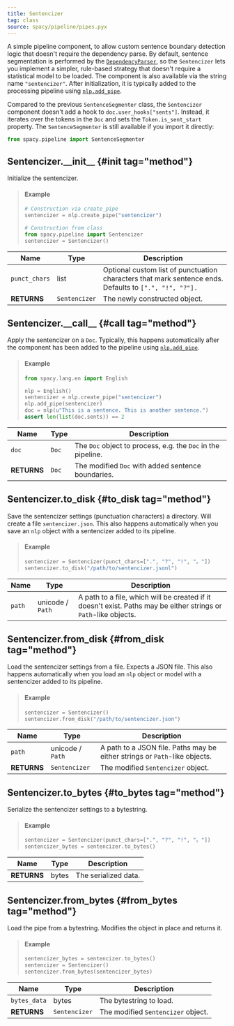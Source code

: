 ```yaml
---
title: Sentencizer
tag: class
source: spacy/pipeline/pipes.pyx
---
```


A simple pipeline component, to allow custom sentence boundary detection logic
that doesn't require the dependency parse. By default, sentence segmentation is
performed by the [`DependencyParser`](/api/dependencyparser), so the
`Sentencizer` lets you implement a simpler, rule-based strategy that doesn't
require a statistical model to be loaded. The component is also available via
the string name `"sentencizer"`. After initialization, it is typically added to
the processing pipeline using [`nlp.add_pipe`](/api/language#add_pipe).

<Infobox title="Important note" variant="warning">

Compared to the previous `SentenceSegmenter` class, the `Sentencizer` component
doesn't add a hook to `doc.user_hooks["sents"]`. Instead, it iterates over the
tokens in the `Doc` and sets the `Token.is_sent_start` property. The
`SentenceSegmenter` is still available if you import it directly:

```python
from spacy.pipeline import SentenceSegmenter
```

</Infobox>

## Sentencizer.\_\_init\_\_ {#init tag="method"}

Initialize the sentencizer.

> #### Example
>
> ```python
> # Construction via create_pipe
> sentencizer = nlp.create_pipe("sentencizer")
>
> # Construction from class
> from spacy.pipeline import Sentencizer
> sentencizer = Sentencizer()
> ```

| Name          | Type          | Description                                                                                            |
| ------------- | ------------- | ------------------------------------------------------------------------------------------------------ |
| `punct_chars` | list          | Optional custom list of punctuation characters that mark sentence ends. Defaults to `[".", "!", "?"].` |
| **RETURNS**   | `Sentencizer` | The newly constructed object.                                                                          |

## Sentencizer.\_\_call\_\_ {#call tag="method"}

Apply the sentencizer on a `Doc`. Typically, this happens automatically after
the component has been added to the pipeline using
[`nlp.add_pipe`](/api/language#add_pipe).

> #### Example
>
> ```python
> from spacy.lang.en import English
>
> nlp = English()
> sentencizer = nlp.create_pipe("sentencizer")
> nlp.add_pipe(sentencizer)
> doc = nlp(u"This is a sentence. This is another sentence.")
> assert len(list(doc.sents)) == 2
> ```

| Name        | Type  | Description                                                  |
| ----------- | ----- | ------------------------------------------------------------ |
| `doc`       | `Doc` | The `Doc` object to process, e.g. the `Doc` in the pipeline. |
| **RETURNS** | `Doc` | The modified `Doc` with added sentence boundaries.           |

## Sentencizer.to_disk {#to_disk tag="method"}

Save the sentencizer settings (punctuation characters) a directory. Will create
a file `sentencizer.json`. This also happens automatically when you save an
`nlp` object with a sentencizer added to its pipeline.

> #### Example
>
> ```python
> sentencizer = Sentencizer(punct_chars=[".", "?", "!", "。"])
> sentencizer.to_disk("/path/to/sentencizer.jsonl")
> ```

| Name   | Type             | Description                                                                                                      |
| ------ | ---------------- | ---------------------------------------------------------------------------------------------------------------- |
| `path` | unicode / `Path` | A path to a file, which will be created if it doesn't exist. Paths may be either strings or `Path`-like objects. |

## Sentencizer.from_disk {#from_disk tag="method"}

Load the sentencizer settings from a file. Expects a JSON file. This also
happens automatically when you load an `nlp` object or model with a sentencizer
added to its pipeline.

> #### Example
>
> ```python
> sentencizer = Sentencizer()
> sentencizer.from_disk("/path/to/sentencizer.json")
> ```

| Name        | Type             | Description                                                                |
| ----------- | ---------------- | -------------------------------------------------------------------------- |
| `path`      | unicode / `Path` | A path to a JSON file. Paths may be either strings or `Path`-like objects. |
| **RETURNS** | `Sentencizer`    | The modified `Sentencizer` object.                                         |

## Sentencizer.to_bytes {#to_bytes tag="method"}

Serialize the sentencizer settings to a bytestring.

> #### Example
>
> ```python
> sentencizer = Sentencizer(punct_chars=[".", "?", "!", "。"])
> sentencizer_bytes = sentencizer.to_bytes()
> ```

| Name        | Type  | Description          |
| ----------- | ----- | -------------------- |
| **RETURNS** | bytes | The serialized data. |

## Sentencizer.from_bytes {#from_bytes tag="method"}

Load the pipe from a bytestring. Modifies the object in place and returns it.

> #### Example
>
> ```python
> sentencizer_bytes = sentencizer.to_bytes()
> sentencizer = Sentencizer()
> sentencizer.from_bytes(sentencizer_bytes)
> ```

| Name         | Type          | Description                        |
| ------------ | ------------- | ---------------------------------- |
| `bytes_data` | bytes         | The bytestring to load.            |
| **RETURNS**  | `Sentencizer` | The modified `Sentencizer` object. |
